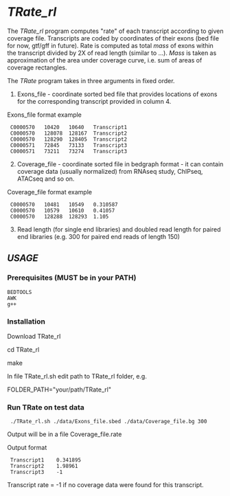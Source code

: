 # _TRate_rl_
The _TRate_rl_ program computes "rate" of each transcript according to given coverage file. Transcripts are coded by coordinates of their exons (bed file for now, gtf/gff in future). Rate is computed as total _mass_ of exons within the transcript divided by 2X of read length (similar to ...). _Mass_ is taken as approximation of the area under coverage curve, i.e. sum of areas of coverage rectangles.

The _TRate_ program takes in three arguments in fixed order.

1. Exons_file - coordinate sorted bed file that provides locations of exons for the corresponding transcript provided in column 4.

Exons_file format example

     C0000570	10420	10640	Transcript1
     C0000570	128078	128167	Transcript2
     C0000570	128290	128405	Transcript2
     C0000571	72845	73133	Transcript3
     C0000571	73211	73274	Transcript3

2. Coverage_file - coordinate sorted file in bedgraph format - it can contain coverage data (usually normalized) from RNAseq study, ChIPseq, ATACseq and so on.

Coverage_file format example

     C0000570	10481	10549	0.310587
     C0000570	10579	10610	0.41057
     C0000570	128288	128293	1.105

3. Read length (for single end libraries) and doubled read length for paired end libraries (e.g. 300 for paired end reads of length 150)

## _USAGE_
### Prerequisites (MUST be in your PATH)
	BEDTOOLS
	AWK
    g++
	
### Installation
Download TRate_rl

cd TRate_rl

make		

In file TRate_rl.sh edit path to TRate_rl folder, e.g.

FOLDER_PATH="your/path/TRate_rl"

### Run TRate on test data

     ./TRate_rl.sh ./data/Exons_file.sbed ./data/Coverage_file.bg 300

Output will be in a file Coverage_file.rate 

Output format

     Transcript1	0.341895
     Transcript2	1.98961
     Transcript3	-1

Transcript rate = -1 if no coverage data were found for this transcript.
     


 
